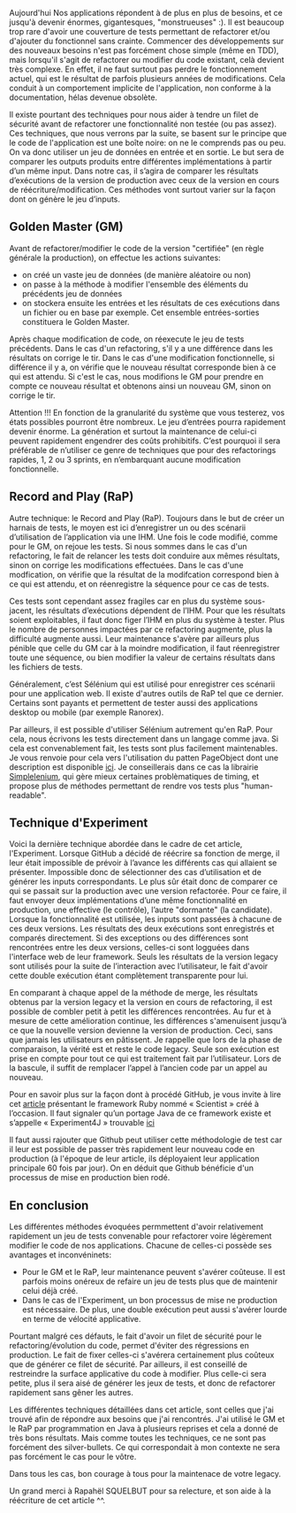 Aujourd'hui Nos applications répondent à de plus en plus de besoins, et ce jusqu'à devenir énormes, gigantesques, "monstrueuses" :).
Il est beaucoup trop rare d'avoir une couverture de tests permettant de refactorer et/ou d'ajouter du fonctionnel sans crainte.
Commencer des développements sur des nouveaux besoins n'est pas forcément chose simple (même en TDD), mais lorsqu'il s'agit
de refactorer ou modifier du code existant, celà devient très complexe.
En effet, il ne faut surtout pas perdre le fonctionnement actuel, qui est le résultat de parfois plusieurs années de modifications.
Cela conduit à un comportement implicite de l'application, non conforme à la documentation, hélas devenue obsolète.

Il existe pourtant des techniques pour nous aider à tendre un filet de sécurité avant de refactorer une fonctionnalité non testée (ou pas assez).
Ces techniques, que nous verrons par la suite, se basent sur le principe que le code de l'application est une boîte noire:
on ne le comprends pas ou peu.
On va donc utiliser un jeu de données en entrée et en sortie. Le but sera de comparer les outputs produits entre différentes
implémentations à partir d’un même input.
Dans notre cas, il s’agira de comparer les résultats d’exécutions de la version de production avec ceux de la version en
cours de réécriture/modification.
Ces méthodes vont surtout varier sur la façon dont on génère le jeu d’inputs.


Golden Master (GM)
-------------
Avant de refactorer/modifier le code de la version "certifiée" (en règle générale la production), on effectue les actions suivantes:
* on créé un vaste jeu de données (de manière aléatoire ou non)
* on passe à la méthode à modifier l'ensemble des éléments du précédents jeu de données
* on stockera ensuite les entrées et les résultats de ces exécutions dans un fichier ou en base par exemple. Cet ensemble
entrées-sorties constituera le Golden Master.

Après chaque modification de code, on réexecute le jeu de tests précédents. Dans le cas d'un refactoring, s'il y a une différence
dans les résultats on corrige le tir. Dans le cas d'une modification fonctionnelle, si différence il y a, on vérifie que
le nouveau résultat corresponde bien à ce qui est attendu. Si c'est le cas, nous modifions le GM pour prendre en compte
ce nouveau résultat et obtenons ainsi un nouveau GM, sinon on corrige le tir.

Attention !!! En fonction de la granularité du système que vous testerez, vos états possibles pourront être nombreux. Le jeu
d’entrées pourra rapidement devenir énorme. La génération et surtout la maintenance de celui-ci peuvent rapidement engendrer
des coûts prohibitifs. C’est pourquoi il sera préférable de n’utiliser ce genre de techniques que pour des refactorings rapides,
1, 2 ou 3 sprints, en n’embarquant aucune modification fonctionnelle.


Record and Play (RaP)
-------------
Autre technique: le Record and Play (RaP). Toujours dans le but de créer un harnais de tests, le moyen est ici d’enregistrer
un ou des scénarii d’utilisation de l’application via une IHM. Une fois le code modifié, comme pour le GM, on rejoue les tests.
Si nous sommes dans le cas d'un refactoring, le fait de relancer les tests doit conduire aux mêmes résultats, sinon on corrige
les modifications effectuées. Dans le cas d'une modfication, on vérifie que la résultat de la modifcation correspond bien
à ce qui est attendu, et on réenregistre la séquence pour ce cas de tests.

Ces tests sont cependant assez fragiles car en plus du système sous-jacent, les résultats d’exécutions dépendent de l’IHM.
Pour que les résultats soient exploitables, il faut donc figer l’IHM en plus du système à tester. Plus le nombre de personnes
impactées par ce refactoring augmente, plus la difficulté augmente aussi.
Leur maintenance s'avère par ailleurs plus pénible que celle du GM car à la moindre modification, il faut réenregistrer
toute une séquence, ou bien modifier la valeur de certains résultats dans les fichiers de tests.

Généralement, c’est Sélénium qui est utilisé pour enregistrer ces scénarii pour une application web.
Il existe d'autres outils de RaP tel que ce dernier. Certains sont payants et permettent de tester aussi des applications
desktop ou mobile (par exemple Ranorex).

Par ailleurs, il est possible d'utiliser Sélénium autrement qu'en RaP. Pour cela, nous écrivons les tests directement dans
un langage comme java. Si cela est convenablement fait, les tests sont plus facilement maintenables.
Je vous renvoie pour cela vers l'utilisation du patten PageObject dont une description est disponible [ici](http://www.assertselenium.com/automation-design-practices/page-object-pattern/).
Je conseillerais dans ce cas la librairie [Simplelenium](https://github.com/dgageot/simplelenium), qui gère mieux certaines
problèmatiques de timing, et propose plus de méthodes permettant de rendre vos tests plus "human-readable".


Technique d'Experiment
-------------
Voici la dernière technique abordée dans le cadre de cet article, l'Experiment.
Lorsque GitHub a décidé de réécrire sa fonction de merge, il leur était impossible de prévoir à l’avance les différents
cas qui allaient se présenter. Impossible donc de sélectionner des cas d’utilisation et de générer les inputs correspondants.
Le plus sûr était donc de comparer ce qui se passait sur la production avec une version refactorée. Pour ce faire, il faut
envoyer deux implémentations d’une même fonctionnalité en production, une effective (le contrôle), l’autre "dormante" (la candidate).
Lorsque la fonctionnalité est utilisée, les inputs sont passées à chacune de ces deux versions. Les résultats des deux exécutions
sont enregistrés et comparés directement. Si des exceptions ou des différences sont rencontrées entre les deux versions,
celles-ci sont logguées dans l'interface web de leur framework. Seuls les résultats de la version legacy sont utilisés pour
la suite de l’interaction avec l’utilisateur, le fait d'avoir cette double exécution étant complètement transparente pour lui.

En comparant à chaque appel de la méthode de merge, les résultats obtenus par la version legacy et la version en cours de refactoring,
il est possible de combler petit à petit les différences rencontrées.
Au fur et à mesure de cette amélioration continue, les différences s'amenuisent jusqu’à ce que la nouvelle version devienne
la version de production. Ceci, sans que jamais les utilisateurs en pâtissent.
Je rappelle que lors de la phase de comparaison, la vérité est et reste le code legacy. Seule son exécution est prise en
compte pour tout ce qui est traitement fait par l’utilisateur.
Lors de la bascule, il suffit de remplacer l’appel à l’ancien code par un appel au nouveau.

Pour en savoir plus sur la façon dont à procédé GitHub, je vous invite à lire cet [article](http://githubengineering.com/move-fast/)
présentant le framework Ruby nommé « Scientist » créé à l’occasion. Il faut signaler qu’un portage Java de ce framework
existe et s’appelle « Experiment4J » trouvable [ici](https://github.com/dannwebster/experiment4j)

Il faut aussi rajouter que Github peut utiliser cette méthodologie de test car il leur est possible de passer très rapidement
leur nouveau code en production (à l'époque de leur article, ils déployaient leur application principale 60 fois par jour).
On en déduit que Github bénéficie d'un processus de mise en production bien rodé.

En conclusion
-------------

Les différentes méthodes évoquées permmettent d'avoir relativement rapidement un jeu de tests convenable pour refactorer
voire légèrement modifier le code de nos applications.
Chacune de celles-ci possède ses avantages et inconvéninets:
* Pour le GM et le RaP, leur maintenance peuvent s'avérer coûteuse. Il est parfois moins onéreux de refaire un jeu de tests
plus que de maintenir celui déjà créé.
* Dans le cas de l'Experiment, un bon processus de mise ne production est nécessaire. De plus, une double exécution peut
aussi s'avérer lourde en terme de vélocité applicative.

Pourtant malgré ces défauts, le fait d'avoir un filet de sécurité pour le refactoring/évolution du code, permet d'éviter
des régressions en production. Le fait de fixer celles-ci s'avérera certainement plus coûteux que de générer ce filet de sécurité.
Par ailleurs, il est conseillé de restreindre la surface applicative du code à modifier. Plus celle-ci sera petite, plus
il sera aisé de générer les jeux de tests, et donc de refactorer rapidement sans gêner les autres.

Les différentes techniques détaillées dans cet article, sont celles que j'ai trouvé afin de répondre aux besoins que j'ai rencontrés.
J'ai utilisé le GM et le RaP par programmation en Java à plusieurs reprises et cela a donné de très bons résultats.
Mais comme toutes les techniques, ce ne sont pas forcément des silver-bullets. Ce qui correspondait à mon contexte ne
sera pas forcément le cas pour le vôtre.

Dans tous les cas, bon courage à tous pour la maintenace de votre legacy.


Un grand merci à Rapahël SQUELBUT pour sa relecture, et son aide à la réécriture de cet article ^^.